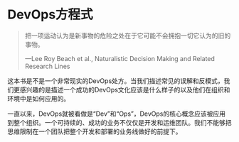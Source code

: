 

# DevOps方程式

> 把一项运动认为是新事物的危险之处在于它可能不会拥抱一切它认为的旧的事物。
>
> —Lee Roy Beach et al., Naturalistic Decision Making and Related Research Lines

这本书是不是一个非常现实的DevOps处方。当我们描述常见的误解和反模式，我们更感兴趣的是描述一个成功的DevOps文化应该是什么样子的以及他们在组织和环境中是如何应用的。

一直以来，DevOps就被看做是“Dev”和“Ops”，DevOps的核心概念应该被应用到整个组织。一个可持续的、成功的业务不仅仅是开发和运维团队。我们不能够把思维限制在一个团队把整个开发和部署的业务线做好的前提下。
